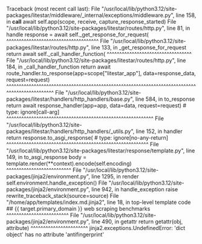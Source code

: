 Traceback (most recent call last):
  File "/usr/local/lib/python3.12/site-packages/litestar/middleware/_internal/exceptions/middleware.py", line 158, in __call__
    await self.app(scope, receive, capture_response_started)
  File "/usr/local/lib/python3.12/site-packages/litestar/routes/http.py", line 81, in handle
    response = await self._get_response_for_request(
               ^^^^^^^^^^^^^^^^^^^^^^^^^^^^^^^^^^^^^
  File "/usr/local/lib/python3.12/site-packages/litestar/routes/http.py", line 133, in _get_response_for_request
    return await self._call_handler_function(
           ^^^^^^^^^^^^^^^^^^^^^^^^^^^^^^^^^^
  File "/usr/local/lib/python3.12/site-packages/litestar/routes/http.py", line 184, in _call_handler_function
    return await route_handler.to_response(app=scope["litestar_app"], data=response_data, request=request)
           ^^^^^^^^^^^^^^^^^^^^^^^^^^^^^^^^^^^^^^^^^^^^^^^^^^^^^^^^^^^^^^^^^^^^^^^^^^^^^^^^^^^^^^^^^^^^^^^
  File "/usr/local/lib/python3.12/site-packages/litestar/handlers/http_handlers/base.py", line 584, in to_response
    return await response_handler(app=app, data=data, request=request)  # type: ignore[call-arg]
           ^^^^^^^^^^^^^^^^^^^^^^^^^^^^^^^^^^^^^^^^^^^^^^^^^^^^^^^^^^^
  File "/usr/local/lib/python3.12/site-packages/litestar/handlers/http_handlers/_utils.py", line 152, in handler
    return response.to_asgi_response(  # type: ignore[no-any-return]
           ^^^^^^^^^^^^^^^^^^^^^^^^^^^^^^^^^^^^^^^^^^^^^^^^^^^^^^^^^
  File "/usr/local/lib/python3.12/site-packages/litestar/response/template.py", line 149, in to_asgi_response
    body = template.render(**context).encode(self.encoding)
           ^^^^^^^^^^^^^^^^^^^^^^^^^^
  File "/usr/local/lib/python3.12/site-packages/jinja2/environment.py", line 1295, in render
    self.environment.handle_exception()
  File "/usr/local/lib/python3.12/site-packages/jinja2/environment.py", line 942, in handle_exception
    raise rewrite_traceback_stack(source=source)
  File "/home/app/templates/index.md.jinja2", line 18, in top-level template code
    ## {{ target.primary_domain }} web scraping benchmarks
    ^^^^^^^^^^^^^^^^^^^^^^^^^
  File "/usr/local/lib/python3.12/site-packages/jinja2/environment.py", line 490, in getattr
    return getattr(obj, attribute)
           ^^^^^^^^^^^^^^^^^^^^^^^
jinja2.exceptions.UndefinedError: 'dict object' has no attribute 'antifingerprint'
